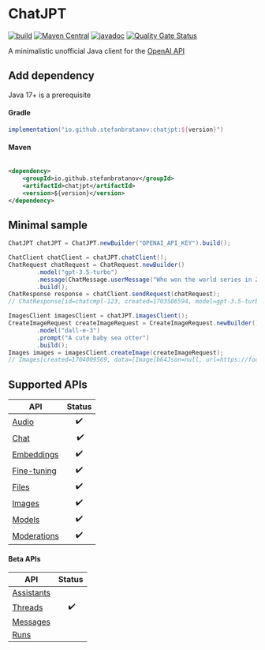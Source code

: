 # ChatJPT

[![build](https://github.com/StefanBratanov/chatjpt/actions/workflows/build.yml/badge.svg)](https://github.com/StefanBratanov/chatjpt/actions/workflows/build.yml)
[![Maven Central](https://img.shields.io/maven-central/v/io.github.stefanbratanov/chatjpt)](https://central.sonatype.com/artifact/io.github.stefanbratanov/chatjpt)
[![javadoc](https://javadoc.io/badge2/io.github.stefanbratanov/chatjpt/javadoc.svg)](https://javadoc.io/doc/io.github.stefanbratanov/chatjpt)
[![Quality Gate Status](https://sonarcloud.io/api/project_badges/measure?project=StefanBratanov_chatjpt&metric=alert_status)](https://sonarcloud.io/summary/new_code?id=StefanBratanov_chatjpt)

A minimalistic unofficial Java client for the [OpenAI API](https://platform.openai.com/docs/api-reference)

## Add dependency

Java 17+ is a prerequisite

#### Gradle

```groovy
implementation("io.github.stefanbratanov:chatjpt:${version}")
```

#### Maven

```xml

<dependency>
    <groupId>io.github.stefanbratanov</groupId>
    <artifactId>chatjpt</artifactId>
    <version>${version}</version>
</dependency>
```

## Minimal sample

```java
ChatJPT chatJPT = ChatJPT.newBuilder("OPENAI_API_KEY").build();

ChatClient chatClient = chatJPT.chatClient();
ChatRequest chatRequest = ChatRequest.newBuilder()
        .model("gpt-3.5-turbo")
        .message(ChatMessage.userMessage("Who won the world series in 2020?"))
        .build();
ChatResponse response = chatClient.sendRequest(chatRequest);
// ChatResponse[id=chatcmpl-123, created=1703506594, model=gpt-3.5-turbo-0613, systemFingerprint=fp_44709d6fcb, choices=[Choice[index=0, message=AssistantMessage[content=The Los Angeles Dodgers won the World Series in 2020.], logProbs=null, finishReason=stop]], usage=Usage[promptTokens=17, completionTokens=13, totalTokens=30]]

ImagesClient imagesClient = chatJPT.imagesClient();
CreateImageRequest createImageRequest = CreateImageRequest.newBuilder()
        .model("dall-e-3")
        .prompt("A cute baby sea otter")
        .build();
Images images = imagesClient.createImage(createImageRequest);
// Images[created=1704009569, data=[Image[b64Json=null, url=https://foo.bar/cute-baby-sea-otter.png, revisedPrompt=Generate an image of a baby sea otter, exuding cuteness. The small, furry creature should be floating blissfully on its back in clear, calm waters, its round button eyes are brimming with innocence and curiosity.]]]
```

## Supported APIs

| API                                                                       | Status |
|---------------------------------------------------------------------------|:------:|
| [Audio](https://platform.openai.com/docs/api-reference/audio)             |   ✔️   |
| [Chat](https://platform.openai.com/docs/api-reference/chat)               | ️  ✔️  |
| [Embeddings](https://platform.openai.com/docs/api-reference/embeddings)   |   ✔️   |
| [Fine-tuning](https://platform.openai.com/docs/api-reference/fine-tuning) |   ✔️   |
| [Files](https://platform.openai.com/docs/api-reference/files)             |   ✔️   |
| [Images](https://platform.openai.com/docs/api-reference/images)           |   ✔️   |
| [Models](https://platform.openai.com/docs/api-reference/models)           |   ✔️   |
| [Moderations](https://platform.openai.com/docs/api-reference/moderations) |   ✔️   |

#### Beta APIs

| API                                                                     | Status |
|-------------------------------------------------------------------------|:------:|
| [Assistants](https://platform.openai.com/docs/api-reference/assistants) |        |
| [Threads](https://platform.openai.com/docs/api-reference/threads)       | ️  ✔️  |
| [Messages](https://platform.openai.com/docs/api-reference/messages)     |        |
| [Runs](https://platform.openai.com/docs/api-reference/runs)             |        |


